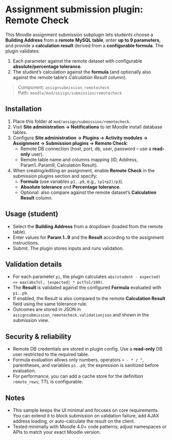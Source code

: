 # Assignment submission plugin: Remote Check

This Moodle assignment submission subplugin lets students choose a **Building Address** from a **remote MySQL table**, enter **up to 9 parameters**, and provide a **calculation result** derived from a **configurable formula**. The plugin validates:

1. Each parameter against the remote dataset with configurable **absolute/percentage tolerance**.
2. The student’s calculation against the **formula** (and optionally also against the remote table’s _Calculation Result_ column).

> Component: `assignsubmission_remotecheck`  
> Path: `moodle/mod/assign/submission/remotecheck`

## Installation
1. Place this folder at `mod/assign/submission/remotecheck`.
2. Visit **Site administration → Notifications** to let Moodle install database tables.
3. Configure **Site administration → Plugins → Activity modules → Assignment → Submission plugins → Remote Check**:
   - Remote DB connection (host, port, db, user, password – use a **read-only** user).
   - Remote table name and columns mapping (ID, Address, Param1..Param9, Calculation Result).
4. When creating/editing an assignment, enable **Remote Check** in the submission plugins section and specify:
   - **Formula** (use variables `p1..p9`, e.g., `(p1+p2)/p3`).
   - **Absolute tolerance** and **Percentage tolerance**.
   - Optional: also compare against the remote dataset’s **Calculation Result** column.

## Usage (student)
- Select the **Building Address** from a dropdown (loaded from the remote table).
- Enter values for **Param 1..9** and the **Result** according to the assignment instructions.
- Submit. The plugin stores inputs and runs validation.

## Validation details
- For each parameter `pi`, the plugin calculates `abs(student - expected) <= max(absTol, |expected| * pctTol/100)`.
- The **Result** is validated against the configured **Formula** evaluated with `p1..p9`.
- If enabled, the Result is also compared to the remote **Calculation Result** field using the same tolerance rule.
- Outcomes are stored in JSON in `assignsubmission_remotecheck.validationjson` and shown in the submission view.

## Security & reliability
- Remote DB credentials are stored in plugin config. Use a **read-only** DB user restricted to the required table.
- Formula evaluation allows only numbers, operators `+ - * / ^`, parentheses, and variables `p1..p9`; the expression is sanitized before evaluation.
- For performance, you can add a cache store for the definition `remote_rows`; TTL is configurable.

## Notes
- This sample keeps the UI minimal and focuses on core requirements. You can extend it to block submission on validation failure, add AJAX address loading, or auto-calculate the result on the client.
- Tested minimally with Moodle 4.0+ code patterns; adjust namespaces or APIs to match your exact Moodle version.
